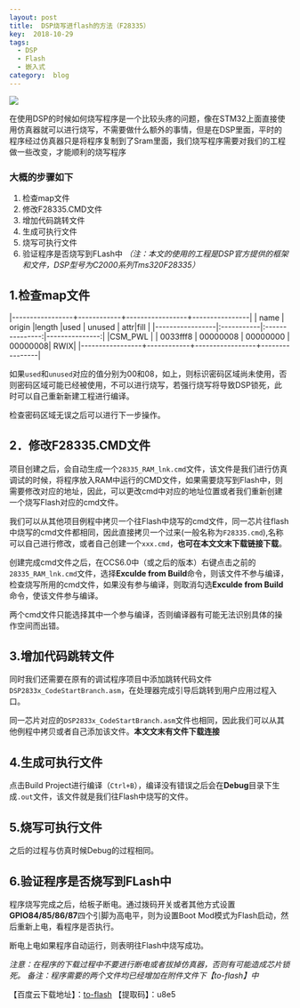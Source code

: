 ```yaml
---
layout: post
title:  DSP烧写进flash的方法（F28335）
key:  2018-10-29
tags:
  - DSP
  - Flash
  - 嵌入式
category:  blog
---
```

![](https://s1.ax2x.com/2018/10/30/5X6lXK.png)

在使用DSP的时候如何烧写程序是一个比较头疼的问题，像在STM32上面直接使用仿真器就可以进行烧写，不需要做什么额外的事情，但是在DSP里面，平时的程序经过仿真器只是将程序复制到了Sram里面，我们烧写程序需要对我们的工程做一些改变，才能顺利的烧写程序<!--more-->
 
   
### 大概的步骤如下
1.   检查map文件
2.  修改F28335.CMD文件
3.  增加代码跳转文件
4.  生成可执行文件
5.  烧写可执行文件
6.  验证程序是否烧写到FLash中
*（注：本文的使用的工程是DSP官方提供的框架和文件，DSP型号为C2000系列Tms320F28335）*

## 1.检查map文件

|-----------------+------------+-----------------+----------------|
 | name |  origin  |length  |used | unused  | attr|fill |
|-----------------|:-----------|:---------------:|---------------:|
 |CSM_PWL |  |  0033fff8 | 00000008 | 00000000 | 00000008| RWIX|
|-----------------+------------+-----------------+----------------|

如果`used`和`unused`对应的值分别为00和08，如上，则标识密码区域尚未使用，否则密码区域可能已经被使用，不可以进行烧写，若强行烧写将导致DSP锁死，此时可以自己重新新建工程进行编译。

检查密码区域无误之后可以进行下一步操作。
	
## 2．修改F28335.CMD文件
	
项目创建之后，会自动生成一个`28335_RAM_lnk.cmd`文件，该文件是我们进行仿真调试的时候，将程序放入RAM中运行的CMD文件，如果需要烧写到Flash中，则需要修改对应的地址，因此，可以更改cmd中对应的地址位置或者我们重新创建一个烧写Flash对应的cmd文件。

我们可以从其他项目例程中拷贝一个往Flash中烧写的cmd文件，同一芯片往flash中烧写的cmd文件都相同，因此直接拷贝一个过来(一般名称为`F28335.cmd`),名称可以自己进行修改，或者自己创建一个`xxx.cmd`，**也可在本文文末下载链接下载**。

创建完成cmd文件之后，在CCS6.0中（或之后的版本）右键点击之前的`28335_RAM_lnk.cmd`文件，选择**Exculde from Build**命令，则该文件不参与编译，检查烧写所用的cmd文件，如果没有参与编译，则取消勾选**Exculde from Build**命令，使该文件参与编译。

两个cmd文件只能选择其中一个参与编译，否则编译器有可能无法识别具体的操作空间而出错。

## 3.增加代码跳转文件

同时我们还需要在原有的调试程序项目中添加跳转代码文件`DSP2833x_CodeStartBranch.asm`，在处理器完成引导后跳转到用户应用过程入口。

同一芯片对应的`DSP2833x_CodeStartBranch.asm`文件也相同，因此我们可以从其他例程中拷贝或者自己添加该文件。**本文文末有文件下载连接**

## 4.生成可执行文件

点击Build Project进行编译（`Ctrl+B`），编译没有错误之后会在**Debug**目录下生成`.out`文件，该文件就是我们往Flash中烧写的文件。

## 5.烧写可执行文件

之后的过程与仿真时候Debug的过程相同。

## 6.验证程序是否烧写到FLash中

程序烧写完成之后，给板子断电。通过拨码开关或者其他方式设置**GPIO84/85/86/87**四个引脚为高电平，则为设置Boot Mod模式为Flash启动，然后重新上电，看程序是否执行。

断电上电如果程序自动运行，则表明往Flash中烧写成功。

*注意：在程序的下载过程中不要进行断电或者拔掉仿真器，否则有可能造成芯片锁死。*
*备注：程序需要的两个文件均已经增加在附件文件下【to-flash】中*

【百度云下载地址】：[to-flash](https://pan.baidu.com/s/1oRmP03ffbbz4iby8_7uaNQ )
【提取码】：u8e5
